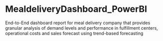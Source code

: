# MealdeliveryDashboard_PowerBI
End-to-End dashboard report for meal delivery company that provides granular analysis of demand levels and performance in fulfillment centers, operational costs and sales forecast using trend-based forecasting 
